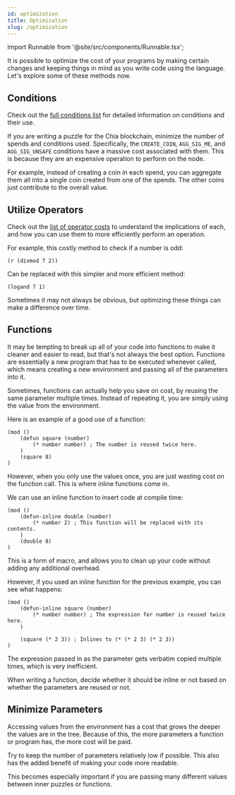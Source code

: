 ```yaml
---
id: optimization
title: Optimization
slug: /optimization
---
```


import Runnable from '@site/src/components/Runnable.tsx';

It is possible to optimize the cost of your programs by making certain changes and keeping things in mind as you write code using the language. Let's explore some of these methods now.

## Conditions

Check out the [full conditions list](https://docs.chia.net/conditions/#list) for detailed information on conditions and their use.

If you are writing a puzzle for the Chia blockchain, minimize the number of spends and conditions used. Specifically, the `CREATE_COIN`, `AGG_SIG_ME`, and `AGG_SIG_UNSAFE` conditions have a massive cost associated with them. This is because they are an expensive operation to perform on the node.

For example, instead of creating a coin in each spend, you can aggregate them all into a single coin created from one of the spends. The other coins just contribute to the overall value.

## Utilize Operators

Check out the [list of operator costs](/costs) to understand the implications of each, and how you can use them to more efficiently perform an operation.

For example, this costly method to check if a number is odd:

<Runnable flavor='chialisp'>

```chialisp
(r (divmod 7 2))
```

</Runnable>

Can be replaced with this simpler and more efficient method:

<Runnable flavor='chialisp'>

```chialisp
(logand 7 1)
```

</Runnable>

Sometimes it may not always be obvious, but optimizing these things can make a difference over time.

## Functions

It may be tempting to break up all of your code into functions to make it cleaner and easier to read, but that's not always the best option. Functions are essentially a new program that has to be executed whenever called, which means creating a new environment and passing all of the parameters into it.

Sometimes, functions can actually help you save on cost, by reusing the same parameter multiple times. Instead of repeating it, you are simply using the value from the environment.

Here is an example of a good use of a function:

<Runnable flavor='chialisp'>

```chialisp
(mod ()
    (defun square (number)
        (* number number) ; The number is reused twice here.
    )
    (square 8)
)
```

</Runnable>

However, when you only use the values once, you are just wasting cost on the function call. This is where inline functions come in.

We can use an inline function to insert code at compile time:

<Runnable flavor='chialisp'>

```chialisp
(mod ()
    (defun-inline double (number)
        (* number 2) ; This function will be replaced with its contents.
    )
    (double 8)
)
```

</Runnable>

This is a form of macro, and allows you to clean up your code without adding any additional overhead.

However, if you used an inline function for the previous example, you can see what happens:

<Runnable flavor='chialisp'>

```chialisp
(mod ()
    (defun-inline square (number)
        (* number number) ; The expression for number is reused twice here.
    )

    (square (* 2 3)) ; Inlines to (* (* 2 3) (* 2 3))
)
```

</Runnable>

The expression passed in as the parameter gets verbatim copied multiple times, which is very inefficient.

When writing a function, decide whether it should be inline or not based on whether the parameters are reused or not.

## Minimize Parameters

Accessing values from the environment has a cost that grows the deeper the values are in the tree. Because of this, the more parameters a function or program has, the more cost will be paid.

Try to keep the number of parameters relatively low if possible. This also has the added benefit of making your code more readable.

This becomes especially important if you are passing many different values between inner puzzles or functions.
